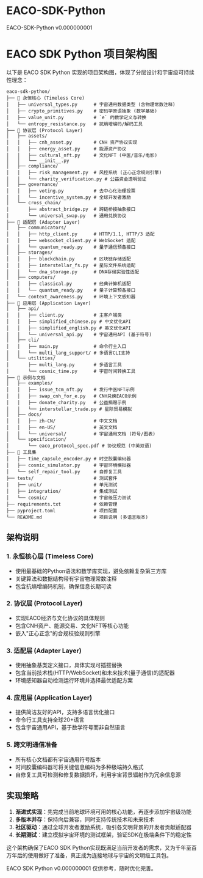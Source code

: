 # EACO-SDK-Python
EACO-SDK-Python v0.000000001

# EACO SDK Python 项目架构图

以下是 EACO SDK Python 实现的项目架构图，体现了分层设计和宇宙级可持续性理念：

```
eaco-sdk-python/
├── 🌌 永恒核心 (Timeless Core)
│   ├── universal_types.py      # 宇宙通用数据类型 (含物理常数注释)
│   ├── crypto_primitives.py    # 密码学原语抽象 (数学基础)
│   ├── value_unit.py           # `e` 的数学定义与转换
│   └── entropy_resistance.py   # 抗熵增编码/解码工具
├── 📜 协议层 (Protocol Layer)
│   ├── assets/
│   │   ├── cnh_asset.py        # CNH 资产协议实现
│   │   ├── energy_asset.py     # 能源资产协议
│   │   ├── cultural_nft.py     # 文化NFT (中医/音乐/电影)
│   │   └── __init__.py
│   ├── compliance/
│   │   ├── risk_management.py  # 风控系统 (正心正念规则引擎)
│   │   └── charity_verification.py # 公益资金透明验证
│   ├── governance/
│   │   ├── voting.py           # 去中心化治理投票
│   │   └── incentive_system.py # 全球开发者激励
│   └── cross_chain/
│       ├── abstract_bridge.py  # 跨链桥接抽象接口
│       └── universal_swap.py   # 通用兑换协议
├── 🔌 适配层 (Adapter Layer)
│   ├── communicators/
│   │   ├── http_client.py      # HTTP/1.1, HTTP/3 适配
│   │   ├── websocket_client.py # WebSocket 适配
│   │   └── quantum_ready.py    # 量子通信预备接口
│   ├── storages/
│   │   ├── blockchain.py       # 区块链存储适配
│   │   ├── interstellar_fs.py  # 星际文件系统适配
│   │   └── dna_storage.py      # DNA存储实验性适配
│   ├── computers/
│   │   ├── classical.py        # 经典计算机适配
│   │   └── quantum_ready.py    # 量子计算预备接口
│   └── context_awareness.py    # 环境上下文感知器
├── 🚀 应用层 (Application Layer)
│   ├── api/
│   │   ├── client.py           # 主客户端类
│   │   ├── simplified_chinese.py # 中文优化API
│   │   ├── simplified_english.py # 英文优化API
│   │   └── universal_api.py    # 宇宙通用API (基于符号)
│   ├── cli/
│   │   ├── main.py             # 命令行主入口
│   │   └── multi_lang_support/ # 多语言CLI支持
│   └── utilities/
│       ├── multi_lang.py       # 多语言工具
│       └── cosmic_time.py      # 宇宙时间转换工具
├── 📖 示例与文档
│   ├── examples/
│   │   ├── issue_tcm_nft.py    # 发行中医NFT示例
│   │   ├── swap_cnh_for_e.py   # CNH兑换EACO示例
│   │   ├── donate_charity.py   # 公益捐赠示例
│   │   └── interstellar_trade.py # 星际贸易模拟
│   ├── docs/
│   │   ├── zh-CN/              # 中文文档
│   │   ├── en-US/              # 英文文档
│   │   └── universal/          # 宇宙通用文档 (符号/图表)
│   └── specification/
│       └── eaco_protocol_spec.pdf # 协议规范 (中英双语)
├── 🔧 工具集
│   ├── time_capsule_encoder.py # 时空胶囊编码器
│   ├── cosmic_simulator.py     # 宇宙环境模拟器
│   └── self_repair_tool.py     # 自修复工具
├── tests/                      # 测试套件
│   ├── unit/                   # 单元测试
│   ├── integration/            # 集成测试
│   └── cosmic/                 # 宇宙级压力测试
├── requirements.txt            # 依赖管理
├── pyproject.toml              # 项目配置
└── README.md                   # 项目说明 (多语言版本)
```

## 架构说明

### 1. 永恒核心层 (Timeless Core)
- 使用最基础的Python语法和数学库实现，避免依赖复杂第三方库
- 关键算法和数据结构带有宇宙物理常数注释
- 包含抗熵增编码机制，确保信息长期可读

### 2. 协议层 (Protocol Layer)
- 实现EACO经济与文化协议的具体规则
- 包含CNH资产、能源交易、文化NFT等核心功能
- 嵌入"正心正念"的合规校验规则引擎

### 3. 适配层 (Adapter Layer)
- 使用抽象基类定义接口，具体实现可插拔替换
- 包含当前技术栈(HTTP/WebSocket)和未来技术(量子通信)的适配器
- 环境感知器自动检测运行环境并选择最优适配方案

### 4. 应用层 (Application Layer)
- 提供简洁友好的API，支持多语言优化接口
- 命令行工具支持全球20+语言
- 包含宇宙通用API，基于数学符号而非自然语言

### 5. 跨文明通信准备
- 所有核心文档都有宇宙通用符号版本
- 时间胶囊编码器可将关键信息编码为多种极端持久格式
- 自修复工具可检测和修复数据损坏，利用宇宙背景辐射作为冗余信息源

## 实现策略

1. **渐进式实现**：先完成当前地球环境可用的核心功能，再逐步添加宇宙级功能
2. **多版本并存**：保持向后兼容，同时支持传统技术和未来技术
3. **社区驱动**：通过全球开发者激励系统，吸引各文明背景的开发者贡献适配器
4. **长期测试**：建立模拟宇宙环境的测试框架，验证SDK在极端条件下的稳定性

这个架构确保了EACO SDK Python实现既满足当前开发者的需求，又为千年至百万年后的使用做好了准备，真正成为连接地球与宇宙的文明级工具包。

EACO SDK Python v0.000000001 仅供参考，随时优化完善。
